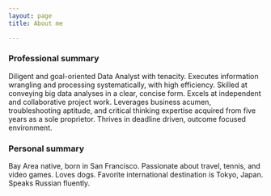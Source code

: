```yaml
---
layout: page
title: About me

---
```


### Professional summary

Diligent and goal-oriented Data Analyst with tenacity. Executes information wrangling and processing systematically, with high efficiency. Skilled at conveying big data analyses in a clear, concise form. Excels at independent and collaborative project work. Leverages business acumen, troubleshooting aptitude, and critical thinking expertise acquired from five years as a sole proprietor. Thrives in deadline driven, outcome focused environment.

### Personal summary

Bay Area native, born in San Francisco. Passionate about travel, tennis, and video games. Loves dogs. Favorite international destination is Tokyo, Japan. Speaks Russian fluently. 
